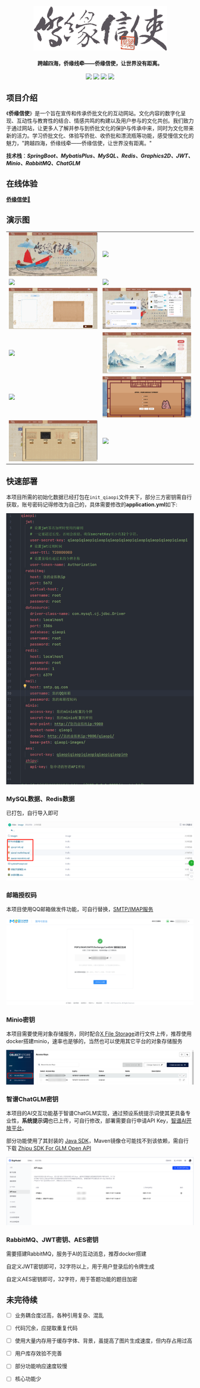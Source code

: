 <p align="center">
	<img alt="logo" src="https://raw.githubusercontent.com/trashwbin/Qiaopi/refs/heads/master/init_qiaopi/images/logo.png">
</p>
<h4 align="center">跨越四海，侨缘线牵——侨缘信使，让世界没有距离。</h4>
<p align="center">
	<a href="https://gitee.com/trashwbin/qiaopi"><img src="https://img.shields.io/badge/%E4%BE%A8%E7%BC%98%E4%BF%A1%E4%BD%BF-github?logo=gitee&label=gitee&labelColor=%23C71D23&color=%23000"></a>
    <a href="https://github.com/trashwbin/Qiaopi_vue"><img src="https://img.shields.io/badge/%E5%89%8D%E7%AB%AF%E5%B7%A5%E7%A8%8B-gitee?logo=github&label=github&color=%23181717"></a>
	<a href="https://github.com/trashwbin/Qiaopi"><img src="https://img.shields.io/badge/Qiaopi-v1.0.1-brightgreen.svg"></a>
	<a href="https://github.com/trashwbin/Qiaopi?tab=MIT-1-ov-file"><img src="https://img.shields.io/github/license/mashape/apistatus.svg"></a>
</p>



## 项目介绍

《**侨缘信使**》是一个旨在宣传和传承侨批文化的互动网站。文化内容的数字化呈现、互动性与教育性的结合、情感共鸣的构建以及用户参与的文化共创。我们致力于通过网站，让更多人了解并参与到侨批文化的保护与传承中来，同时为文化带来新的活力。学习侨批文化、体验写侨批、收侨批和漂流瓶等功能，感受慢信文化的魅力，"跨越四海，侨缘线牵——侨缘信使，让世界没有距离。"

**技术栈**：***SpringBoot、MybatisPlus、MySQL、Redis、Graphics2D、JWT、Minio、RabbitMQ、ChatGLM***

## **在线体验**

**[侨缘信使🎉](http://110.41.58.26)**

## 演示图

<table>
    <tr>
        <td><img src="https://raw.githubusercontent.com/trashwbin/Qiaopi/refs/heads/master/init_qiaopi/images/home.png"/></td>
        <td><img src="https://raw.githubusercontent.com/trashwbin/Qiaopi/refs/heads/master/init_qiaopi/images/home-receive.png"/></td>
    </tr>
    <tr>
        <td><img src="https://raw.githubusercontent.com/trashwbin/Qiaopi/refs/heads/master/init_qiaopi/images/home-introduce.gif"/></td>
        <td><img src="https://raw.githubusercontent.com/trashwbin/Qiaopi/refs/heads/master/init_qiaopi/images/home-history.gif"/></td>
    </tr>
    <tr>
        <td><img src="https://raw.githubusercontent.com/trashwbin/Qiaopi/refs/heads/master/init_qiaopi/images/write-letter.gif"/></td>
        <td><img src="https://raw.githubusercontent.com/trashwbin/Qiaopi/refs/heads/master/init_qiaopi/images/nav-ai.png"/></td>
    </tr>
	<tr>
        <td><img src="https://raw.githubusercontent.com/trashwbin/Qiaopi/refs/heads/master/init_qiaopi/images/send-letter.gif"/></td>
        <td><img src="https://raw.githubusercontent.com/trashwbin/Qiaopi/refs/heads/master/init_qiaopi/images/drifting.png"/></td>
    </tr>	 
    <tr>
        <td><img src="https://raw.githubusercontent.com/trashwbin/Qiaopi/refs/heads/master/init_qiaopi/images/game-explore.gif"/></td>
        <td><img src="https://raw.githubusercontent.com/trashwbin/Qiaopi/refs/heads/master/init_qiaopi/images/game-question.gif"/></td>
    </tr>
	<tr>
        <td><img src="https://raw.githubusercontent.com/trashwbin/Qiaopi/refs/heads/master/init_qiaopi/images/shop.gif"/></td>
        <td><img src="https://raw.githubusercontent.com/trashwbin/Qiaopi/refs/heads/master/init_qiaopi/images/marketing.gif"/></td>
    </tr>
</table>



## 快速部署

本项目所需的初始化数据已经打包在`init_qiaopi`文件夹下，部分三方密钥需自行获取，账号密码记得修改为自己的，具体需要修改的**application.yml**如下: 

<img src="https://raw.githubusercontent.com/trashwbin/Qiaopi/refs/heads/master/init_qiaopi/images/init.png"  />

### MySQL数据、Redis数据

已打包，自行导入即可

![](https://raw.githubusercontent.com/trashwbin/Qiaopi/refs/heads/master/init_qiaopi/images/mysql-redis.png)

### 邮箱授权码

本项目使用QQ邮箱做发件功能，可自行替换，[SMTP/IMAP服务](https://wx.mail.qq.com/list/readtemplate?name=app_intro.html#/agreement/authorizationCode)

![](https://raw.githubusercontent.com/trashwbin/Qiaopi/refs/heads/master/init_qiaopi/images/QQ-email.png)

### Minio密钥

本项目需要使用对象存储服务，同时配合[X File Storage](https://x-file-storage.xuyanwu.cn)进行文件上传，推荐使用docker搭建minio，速率也是够的，当然也可以使用其它平台的对象存储服务

![](https://raw.githubusercontent.com/trashwbin/Qiaopi/refs/heads/master/init_qiaopi/images/minio-key.png)

### 智谱ChatGLM密钥

本项目的AI交互功能基于智谱ChatGLM实现，通过预设系统提示词使其更具备专业性，**系统提示词**也已上传，可自行修改，部署需要自行申请API Key，[智谱AI开放平台](https://bigmodel.cn/usercenter/apikeys)。

部分功能使用了其封装的 [Java SDK](https://github.com/MetaGLM/zhipuai-sdk-java-v4)，Maven镜像仓可能找不到该依赖，需自行下载 [Zhipu SDK For GLM Open API](https://mvnrepository.com/artifact/cn.bigmodel.openapi/oapi-java-sdk)

![](https://raw.githubusercontent.com/trashwbin/Qiaopi/refs/heads/master/init_qiaopi/images/zhipu-keys.png)

### RabbitMQ、JWT密钥、AES密钥

需要搭建RabbitMQ，服务于AI的互动消息，推荐docker搭建

自定义JWT密钥即可，32字符以上，用于用户登录后的令牌生成

自定义AES密钥即可，32字符，用于答题功能的题目加密

## 未完待续

- [ ] 业务耦合度过高，各种引用复杂、混乱

- [ ] 代码冗余，应提取重复代码

- [ ] 使用大量内存用于缓存字体、背景，虽提高了图片生成速度，但内存占用过高

- [ ] 用户库存效验不完善

- [ ] 部分功能响应速度较慢

- [ ] 核心功能少

